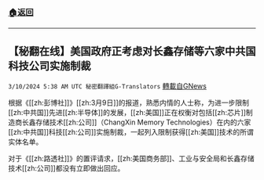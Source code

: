 ###  [:house:返回](README.md)
---


## 【秘翻在线】美国政府正考虑对长鑫存储等六家中共国科技公司实施制裁
`3/10/2024 5:38 AM UTC 秘密翻譯組G-Translators` [轉載自GNews](https://gnews.org/articles/2381091)

根据《[[zh:彭博社]]》[[zh:3月9日]]的报道，熟悉内情的人士称，为进一步限制[[zh:中共国]]先进[[zh:半导体]]的发展，[[zh:美国]]正在权衡对包括[[zh:芯片]]制造商长鑫存储技术[[zh:公司]]（ChangXin Memory Technologies）在内的六家[[zh:中共国]]科技[[zh:公司]]实施制裁，一起列入限制获得[[zh:美国]]技术的所谓实体名单。

对于《[[zh:路透社]]》的置评请求，[[zh:美国商务部]]、工业与安全局和长鑫存储技术[[zh:公司]]都没有立即做出回应。
